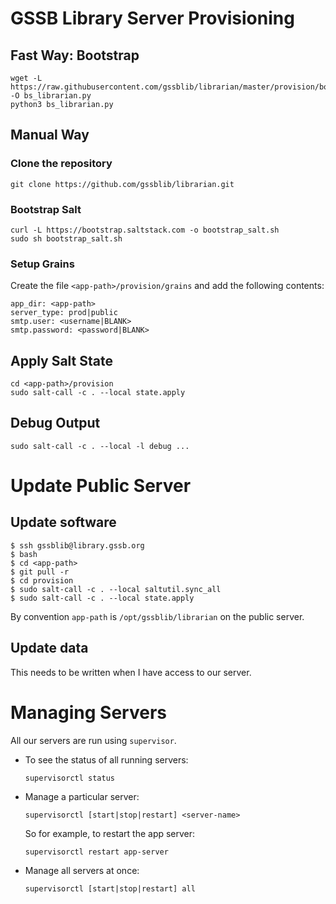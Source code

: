 # GSSB Library Server Provisioning

## Fast Way: Bootstrap

```
wget -L https://raw.githubusercontent.com/gssblib/librarian/master/provision/bootstrap.py -O bs_librarian.py
python3 bs_librarian.py
```

## Manual Way

### Clone the repository

```
git clone https://github.com/gssblib/librarian.git
```

### Bootstrap Salt

```
curl -L https://bootstrap.saltstack.com -o bootstrap_salt.sh
sudo sh bootstrap_salt.sh
```

### Setup Grains

Create the file `<app-path>/provision/grains` and add the following contents:

```
app_dir: <app-path>
server_type: prod|public
smtp.user: <username|BLANK>
smtp.password: <password|BLANK>
```

## Apply Salt State

```
cd <app-path>/provision
sudo salt-call -c . --local state.apply
```

## Debug Output

```
sudo salt-call -c . --local -l debug ...
```


# Update Public Server

## Update software

```
$ ssh gssblib@library.gssb.org
$ bash
$ cd <app-path>
$ git pull -r
$ cd provision
$ sudo salt-call -c . --local saltutil.sync_all
$ sudo salt-call -c . --local state.apply
```

By convention `app-path` is `/opt/gssblib/librarian` on the public server.

## Update data

This needs to be written when I have access to our server.


# Managing Servers

All our servers are run using `supervisor`.

- To see the status of all running servers:

  ```
  supervisorctl status
  ```

- Manage a particular server:

  ```
  supervisorctl [start|stop|restart] <server-name>
  ```

  So for example, to restart the app server:

  ```
  supervisorctl restart app-server
  ```

- Manage all servers at once:

  ```
  supervisorctl [start|stop|restart] all
  ```
